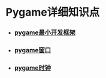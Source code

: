 # Pygame详细知识点

* <h3><a target="_blank" href="./pygame最小开发框架.html">pygame最小开发框架</a></h3>

* <h3><a target="_blank" href="./pygame窗口.html">pygame窗口</a></h3>

* <h3><a target="_blank" href="./pygame时钟.html">pygame时钟</a></h3>

